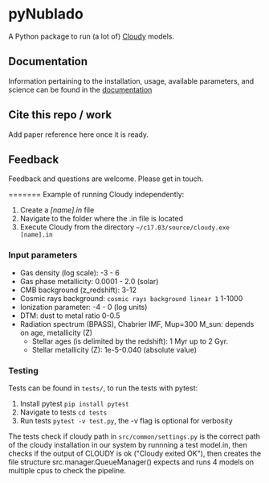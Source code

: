 # pyNublado

A Python package to run (a lot of) [Cloudy](https://nublado.org) models.


## Documentation
Information pertaining to the installation, usage, available parameters, and science can be found in the [documentation](https://raulorteg.github.io/pyNublado/)

## Cite this repo / work
Add paper reference here once it is ready.

## Feedback
Feedback and questions are welcome. Please get in touch.



=======
Example of running Cloudy independently:
1. Create a _[name].in_ file
2. Navigate to the folder where the .in file is located
3. Execute Cloudy from the directory ```~/c17.03/source/cloudy.exe [name].in```


### Input parameters
* Gas density (log scale): -3 - 6
* Gas phase metallicity: 0.0001 - 2.0 (solar)
* CMB background (z_redshift): 3-12
* Cosmic rays background: ```cosmic rays background linear 1``` 1-1000
* Ionization parameter: -4 - 0 (log units)
* DTM: dust to metal ratio 0-0.5
* Radiation spectrum (BPASS), Chabrier IMF, Mup=300 M_sun: depends on age, metallicity (Z)
    * Stellar ages (is delimited by the redshift): 1 Myr up to 2 Gyr.
    * Stellar metallicity (Z): 1e-5-0.040 (absolute value)





### Testing
Tests can be found in ```tests/```, to run the tests with pytest:
1. Install pytest ```pip install pytest```
2. Navigate to tests ```cd tests```
3. Run tests ```pytest -v test.py```, the -v flag is optional for verbosity

The tests check if cloudy path in ```src/common/settings.py``` is the correct path of the cloudy installation in our system by runnning a test model.in, then checks if the output of CLOUDY is ok ("Cloudy exited OK"), then creates the file structure src.manager.QueueManager() expects and runs 4 models on multiple cpus to check the pipeline.
